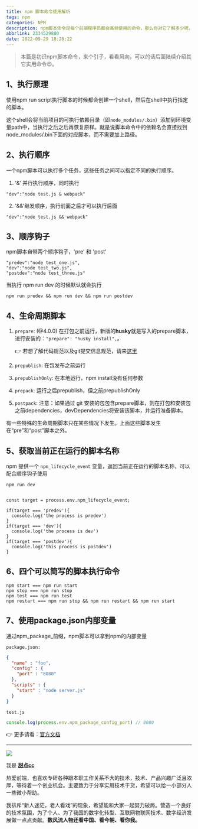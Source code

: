 ```yaml
---
title: npm 脚本命令使用解析
tags: npm
categories: NPM
description: npm脚本命令是每个前端程序员都会高频使用的命令，那么你对它了解多少呢，本篇是初识npm脚本命令，后面陆续介绍其它命令。
abbrlink: 2334529800
date: 2022-09-29 18:28:22
---
```


> 本篇是初识npm脚本命令，来个引子，看看风向，可以的话后面陆续介绍其它实用命令😉。

## 1、执行原理

使用npm run script执行脚本的时候都会创建一个shell，然后在shell中执行指定的脚本。

这个shell会将当前项目的可执行依赖目录（即`node_modules/.bin`）添加到环境变量path中，当执行之后之后再恢复原样。就是说脚本命令中的依赖名会直接找到node_modules/.bin下面的对应脚本，而不需要加上路径。

## 2、执行顺序

一个npm脚本可以执行多个任务，这些任务之间可以指定不同的执行顺序。

1. '&' 并行执行顺序，同时执行
```
"dev":"node test.js & webpack"
```
2. '&&'继发顺序，执行前面之后才可以执行后面

```
"dev":"node test.js && webpack"
```

## 3、顺序钩子

npm脚本自带两个顺序钩子，'pre' 和 'post'

```
"predev":"node test_one.js",
"dev":"node test_two.js",
"postdev":"node test_three.js"
```

当执行 npm run dev 的时候默认就会执行

```
npm run predev && npm run dev && npm run postdev
```

## 4、生命周期脚本

1.  `prepare`: (@4.0.0) 在打包之前运行，新版的**husky**就是写入的prepare脚本，进行安装的：`"prepare": "husky install",`。

    👉 若想了解代码规范以及git提交信息规范，请来[这里](https://juejin.cn/post/7110083169067466766)

2.  `prepublish`: 在包发布之前运行

3.  `prepublishOnly`: 在本地运行，npm install没有任何参数

4.  `prepack`: 运行之后prepublish，但之前prepublishOnly

5.  `postpack`: 注意：如果通过 git 安装的包包含prepare脚本，则在打包和安装包之前dependencies，devDependencies将安装该脚本，并运行准备脚本。

有一些特殊的生命周期脚本只在某些情况下发生。上面这些脚本发生在“pre”和“post”脚本之外。

## 5、获取当前正在运行的脚本名称

npm 提供一个 `npm_lifecycle_event` 变量，返回当前正在运行的脚本名称，可以配合顺序钩子使用

```
npm run dev


const target = process.env.npm_lifecycle_event;

if(target === 'predev'){
  console.log('the process is predev')
}
if(target === 'dev'){
  console.log('the process is dev')
}
if(target === 'postdev'){
  console.log('this process is postdev')
}
```

## 6、四个可以简写的脚本执行命令

```
npm start === npm run start
npm stop === npm run stop
npm test === npm run test
npm restart === npm run stop && npm run restart && npm run start
```

## 7、使用package.json内部变量

通过npm_package_前缀，npm脚本可以拿到npm的内部变量

`package.json:`
```json
{
  "name" : "foo",
  "config" : {
    "port" : "8080"
  },
  "scripts" : {
    "start" : "node server.js"
  }
}
```

`test.js`
```js
console.log(process.env.npm_package_config_port) // 8080
```

👉 更多请看：[官方文档](https://docs.npmjs.com/cli/v6/using-npm/scripts)

---

![](https://cdn.jsdelivr.net/gh/all-smile/nav@1.0.7/static/images/wind_girl.webp)


我是 [**甜点cc**](https://blog.i-xiao.space/)

热爱前端，也喜欢专研各种跟本职工作关系不大的技术，技术、产品兴趣广泛且浓厚，等待着一个创业机会。主要致力于分享实用技术干货，希望可以给一小部分人一些微小帮助。

我排斥“新人迷茫，老人看戏”的现象，希望能和大家一起努力破局。营造一个良好的技术氛围，为了个人、为了我国的数字化转型、互联网物联网技术、数字经济发展做一点点贡献。**数风流人物还看中国、看今朝、看你我。**
